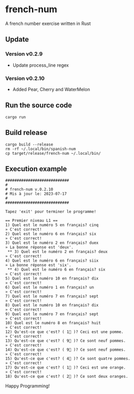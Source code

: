 # french-num
A french number exercise written in Rust

## Update

### Version v0.2.9 
 * Update process_line regex

### Version v0.2.10
 * Added Pear, Cherry and WaterMelon

## Run the source code
```
cargo run
```

## Build release
```
cargo build --release
rm -rf ~/.local/bin/spanish-num
cp target/release/french-num ~/.local/bin/
```

## Execution example

```
############################
#
# french-num v.0.2.10
# Mis à jour le: 2023-07-17
#
############################

Tapez 'exit' pour terminer le programme!

== Premier niveau L1 ==
1) Quel est le numéro 5 en français? cinq
» C'est correct!
2) Quel est le numéro 6 en français? six
» C'est correct!
3) Quel est le numéro 2 en français? duex
» La bonne réponse est 'deux'.
 ** 3) Quel est le numéro 2 en français? deux
» C'est correct!
4) Quel est le numéro 6 en français? siix
» La bonne réponse est 'six'.
 ** 4) Quel est le numéro 6 en français? six
» C'est correct!
5) Quel est le numéro 10 en français? dix
» C'est correct!
6) Quel est le numéro 1 en français? un
» C'est correct!
7) Quel est le numéro 7 en français? sept
» C'est correct!
8) Quel est le numéro 10 en français? dix
» C'est correct!
9) Quel est le numéro 7 en français? sept
» C'est correct!
10) Quel est le numéro 8 en français? huit
» C'est correct!
12) Qu'est-ce que c'est? ( 1🍎 )? Ceci est une pomme.
» C'est correct!
13) Qu'est-ce que c'est? ( 9🍎 )? Ce sont neuf pommes.
» C'est correct!
14) Qu'est-ce que c'est? ( 9🍎 )? Ce sont neuf pommes.
» C'est correct!
15) Qu'est-ce que c'est? ( 4🍎 )? Ce sont quatre pommes.
» C'est correct!
17) Qu'est-ce que c'est? ( 1🍊 )? Ceci est une orange.
» C'est correct!
18) Qu'est-ce que c'est? ( 2🍊 )? Ce sont deux oranges.
```

Happy Programming!